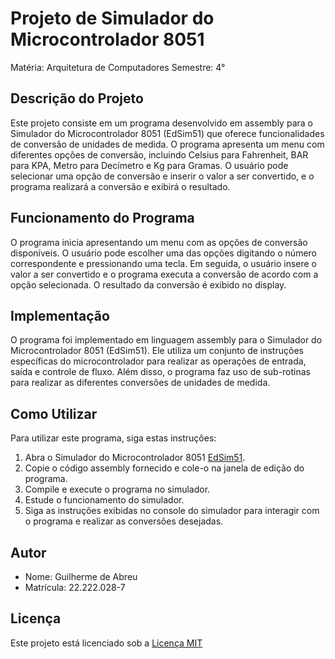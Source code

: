 # Projeto de Simulador do Microcontrolador 8051

Matéria: Arquitetura de Computadores
Semestre: 4°

## Descrição do Projeto

Este projeto consiste em um programa desenvolvido em assembly para o Simulador do Microcontrolador 8051 (EdSim51) que oferece funcionalidades de conversão de unidades de medida. O programa apresenta um menu com diferentes opções de conversão, incluindo Celsius para Fahrenheit, BAR para KPA, Metro para Decímetro e Kg para Gramas. O usuário pode selecionar uma opção de conversão e inserir o valor a ser convertido, e o programa realizará a conversão e exibirá o resultado.

## Funcionamento do Programa

O programa inicia apresentando um menu com as opções de conversão disponíveis. O usuário pode escolher uma das opções digitando o número correspondente e pressionando uma tecla. Em seguida, o usuário insere o valor a ser convertido e o programa executa a conversão de acordo com a opção selecionada. O resultado da conversão é exibido no display.

## Implementação

O programa foi implementado em linguagem assembly para o Simulador do Microcontrolador 8051 (EdSim51). Ele utiliza um conjunto de instruções específicas do microcontrolador para realizar as operações de entrada, saída e controle de fluxo. Além disso, o programa faz uso de sub-rotinas para realizar as diferentes conversões de unidades de medida.

## Como Utilizar

Para utilizar este programa, siga estas instruções:

1. Abra o Simulador do Microcontrolador 8051 [EdSim51](http://www.edsim51.com).
2. Copie o código assembly fornecido e cole-o na janela de edição do programa.
3. Compile e execute o programa no simulador.
4. Estude o funcionamento do simulador.
5. Siga as instruções exibidas no console do simulador para interagir com o programa e realizar as conversões desejadas.

## Autor

- Nome: Guilherme de Abreu
- Matrícula: 22.222.028-7


## Licença

Este projeto está licenciado sob a [Licença MIT](https://opensource.org/licenses/MIT)
